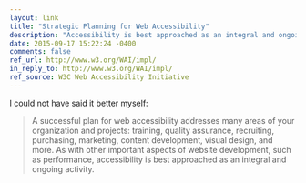 ```yaml
---
layout: link
title: "Strategic Planning for Web Accessibility"
description: "Accessibility is best approached as an integral and ongoing activity."
date: 2015-09-17 15:22:24 -0400
comments: false
ref_url: http://www.w3.org/WAI/impl/
in_reply_to: http://www.w3.org/WAI/impl/
ref_source: W3C Web Accessibility Initiative
---
```


I could not have said it better myself:

> A successful plan for web accessibility addresses many areas of your organization and projects: training, quality assurance, recruiting, purchasing, marketing, content development, visual design, and more. As with other important aspects of website development, such as performance, accessibility is best approached as an integral and ongoing activity.